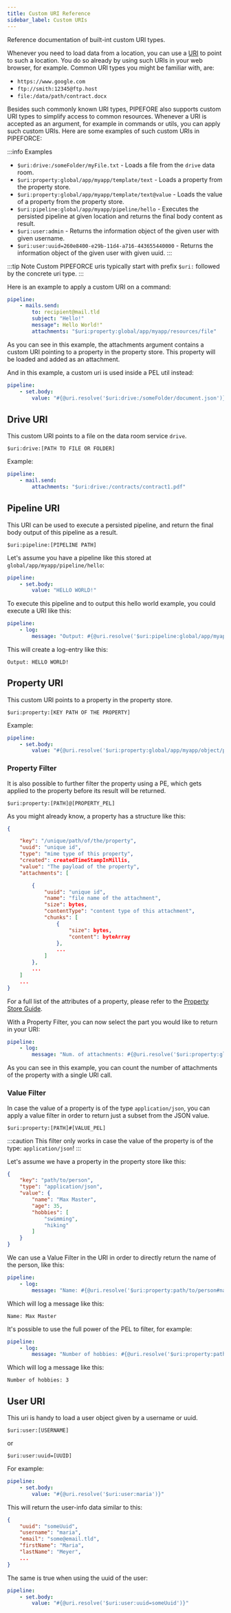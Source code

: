 ```yaml
---
title: Custom URI Reference
sidebar_label: Custom URIs
---
```


Reference documentation of built-int custom URI types.

Whenever you need to load data from a location, you can use a [URI](https://en.wikipedia.org/wiki/Uniform_Resource_Identifier) to  point to such a location. You do so already by using such URIs in your web browser, for example. Common URI types you might be familiar with, are:

- ``https://www.google.com``
- ``ftp://smith:12345@ftp.host``
- ``file:/data/path/contract.docx``

Besides such commonly known URI types, PIPEFORE also supports custom URI types to simplify access to common resources. Whenever a URI is accepted as an argument, for example in commands or utils, you can apply such custom URIs. Here are some examples of such custom URIs in PIPEFORCE:

:::info Examples 
- ``$uri:drive:/someFolder/myFile.txt`` - Loads a file from the ``drive`` data room.
- ``$uri:property:global/app/myapp/template/text`` - Loads a property from the property store.
- ``$uri:property:global/app/myapp/template/text@value`` - Loads the value of a property from the property store.
- ``$uri:pipeline:global/app/myapp/pipeline/hello`` - Executes the persisted pipeline at given location and returns the final body content as result.
- ``$uri:user:admin`` - Returns the information object of the given user with given username.
- ``$uri:user:uuid=260e8400-e29b-11d4-a716-443655440000`` - Returns the information object of the given user with given uuid.
:::

:::tip Note
Custom PIPEFORCE uris typically start with prefix ``$uri:`` followed by the concrete uri type. 
:::

Here is an example to apply a custom URI on a command:

```yaml
pipeline:
    - mails.send:
        to: recipient@mail.tld
        subject: "Hello!"
        message": Hello World!"
        attachments: "$uri:property:global/app/myapp/resources/file"
```
As you can see in this example, the attachments argument contains a custom URI pointing to a property in the property store. This property will be loaded and added as an attachment.

And in this example, a custom uri is used inside a PEL util instead:

```yaml
pipeline:
    - set.body:
        value: "#{@uri.resolve('$uri:drive:/someFolder/document.json')}"
```

## Drive URI

This custom URI points to a file on the data room service ``drive``.

```
$uri:drive:[PATH TO FILE OR FOLDER]
```
Example:

```yaml
pipeline:
    - mail.send:
        attachments: "$uri:drive:/contracts/contract1.pdf"
```

## Pipeline URI

This URI can be used to execute a persisted pipeline, and return the final body output of this pipeline as a result.

```
$uri:pipeline:[PIPELINE PATH]
```

Let's assume you have a pipeline like this stored at ``global/app/myapp/pipeline/hello``:

```yaml
pipeline:
    - set.body:
        value: "HELLO WORLD!"
```

To execute this pipeline and to output this hello world example, you could execute a URI like this:

```yaml
pipeline:
    - log:
        message: "Output: #{@uri.resolve('$uri:pipeline:global/app/myapp/pipeline/hello')}"
```

This will create a log-entry like this:

```
Output: HELLO WORLD!
```

## Property URI

This custom URI points to a property in the property store.

```
$uri:property:[KEY PATH OF THE PROPERTY]
```

Example:

```yaml
pipeline:
    - set.body:
        value: "#{@uri.resolve('$uri:property:global/app/myapp/object/person')}"
```

### Property Filter

It is also possible to further filter the property using a PE, which gets applied to the property before its result will be returned.

```
$uri:property:[PATH]@[PROPERTY_PEL]
```

As you might already know, a property has a structure like this:

```json
{

    "key": "/unique/path/of/the/property",
    "uuid": "unique id",
    "type": "mime type of this property",
    "created": createdTimeStampInMillis,
    "value": "The payload of the property",
    "attachments": [

        {
            "uuid": "unique id",
            "name": "file name of the attachment",
            "size": bytes,
            "contentType": "content type of this attachment",
            "chunks": [
                {
                    "size": bytes,
                    "content": byteArray
                },
                ...
            ]
        },
        ...
    ]
    ...
}
```

For a full list of the attributes of a property, please refer to the [Property Store Guide](../guides/propertystore#what-is-a-property).

With a Property Filter, you can now select the part you would like to return in your URI:

```yaml
pipeline:
    - log:
        message: "Num. of attachments: #{@uri.resolve('$uri:property:global/app/myapp/object/person@attachments.size()')}"
```
As you can see in this example, you can count the number of attachments of the property with a single URI call.

### Value Filter

In case the value of a property is of the type ``application/json``, you can apply a value filter in order to return just a subset from the JSON value.

```
$uri:property:[PATH]#[VALUE_PEL]
```
:::caution
This filter only works in case the value of the property is of the type: ``application/json``!
:::

Let's assume we have a property in the property store like this:

```json
{
    "key": "path/to/person",
    "type": "application/json",
    "value": {
        "name": "Max Master",
        "age": 35,
        "hobbies": [
            "swimming",
            "hiking"
        ]
    }
}
```

We can use a Value Filter in the URI in order to directly return the name of the person, like this:

```yaml
pipeline:
    - log:
        message: "Name: #{@uri.resolve('$uri:property:path/to/person#name')}"
```

Which will log a message like this:

```
Name: Max Master
```

It's possible to use the full power of the PEL to filter, for example:

```yaml
pipeline:
    - log:
        message: "Number of hobbies: #{@uri.resolve('$uri:property:path/to/person#hobbies.size()')}"
```

Which will log a message like this:

```
Number of hobbies: 3
```

## User URI

This uri is handy to load a user object given by a username or uuid.

```
$uri:user:[USERNAME]
```

or

```
$uri:user:uuid=[UUID]
```

For example:

```yaml
pipeline:
    - set.body:
        value: "#{@uri.resolve('$uri:user:maria')}"
```

This will return the user-info data similar to this:

```json
{
    "uuid": "someUuid",
    "username": "maria",
    "email": "some@email.tld",
    "firstName": "Maria",
    "lastName": "Meyer",
    ...
}
```

The same is true when using the uuid of the user:

```yaml
pipeline:
    - set.body:
        value: "#{@uri.resolve('$uri:user:uuid=someUuid')}"
```